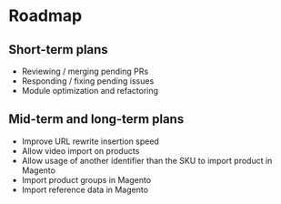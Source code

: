 # Roadmap

Short-term plans
----------------
* Reviewing / merging pending PRs
* Responding / fixing pending issues
* Module optimization and refactoring

Mid-term and long-term plans
----------------------------
* Improve URL rewrite insertion speed
* Allow video import on products
* Allow usage of another identifier than the SKU to import product in Magento
* Import product groups in Magento
* Import reference data in Magento
